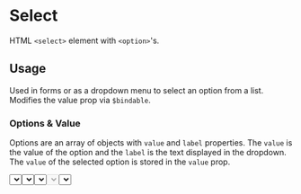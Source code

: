 <script lang="ts">
import DocsExample from '$lib/components/utils/DocsExample.svelte'
import Select from '$lib/components/Select.svelte'

let options = $state([
  { value: '1', label: 'Option 1' },
  { value: '2', label: 'Option 2' },
  { value: '3', label: 'Option 3' },
])

let optionsWithDisabled = $state([
  { value: '1', label: 'Option 1' },
  { value: '2', label: 'Option 2', disabled: true },
  { value: '3', label: 'Option 3' },
])

let value = $state('')
let otherValue = $state('2')
let state = $state('untouched')
</script>

# Select

HTML `<select>` element with `<option>`'s.

## Usage

Used in forms or as a dropdown menu to select an option from a list. Modifies the value prop via `$bindable`.

### Options & Value

Options are an array of objects with `value` and `label` properties. The `value` is the value of the option and the `label` is the text displayed in the dropdown. The `value` of the selected option is stored in the `value` prop.

<DocsExample>
  <Select bind:value {options} placeholder="Select an option" />
</DocsExample>
<DocsExample>
  <p style="margin: 0;">value: <code>{value}</code></p>
</DocsExample>

```svelte
<script>
let options = $state([
  { value: '1', label: 'Option 1' },
  { value: '2', label: 'Option 2' },
  { value: '3', label: 'Option 3' },
])

let value = $state('')
</script>

<Select bind:value {options} placeholder="Select an option" />
<p>value: <code>{value}</code></p>
```

### State

State can be set to `touched`, `untouched`, or `invalid`. If not set, the default state is `untouched`. State uses `$bindable` to modify the state prop, on change will set state to `touched` if state is `untouched`.

See [Input Types](/docs/types/Input) for more information on states.

<DocsExample>
  <Select {options} bind:state />
</DocsExample>
<DocsExample>
  <p style="margin: 0;">state: <code>{state}</code></p>
</DocsExample>

```svelte
<script>
let state = $state('untouched')
</script>

<Select {options} bind:state />
<p>state: <code>{state}</code></p>
```

State can be set to `invalid`.

<DocsExample>
  <Select {options} state='invalid' />
</DocsExample>

```svelte
<Select {options} state="invalid" />
```

### Disabled

The select can be disabled using the HTML `disabled` attribute. Disabled input elements such as select should generally be avoided if at all possible as they can be confusing to users, and only used when the select can be re-enabled by a user action in the same context.

<DocsExample>
  <Select {options} disabled />
</DocsExample>

```svelte
<Select {options} disabled />
```

Indivial options can also be disabled.

<DocsExample>
  <Select options={optionsWithDisabled} />
</DocsExample>

```svelte
<script>
let optionsWithDisabled = $state([
  { value: '1', label: 'Option 1' },
  { value: '2', label: 'Option 2', disabled: true },
  { value: '3', label: 'Option 3' },
])
</script>

<Select options={optionsWithDisabled} />
```

## Types

### Props

Inherits `FormElementProps`.

| Name        | Type           | Required | Default     | Description                                             |
| ----------- | -------------- | :------: | ----------- | ------------------------------------------------------- |
| options     | `SelectOption` |    ✅     |             | Array of objects with `value` and `label` properties.   |
| value       | `string`       |          |             | Value of the selected option.                           |
| placeholder | `string`       |          |             | Placeholder text.                                       |
| fullwidth   | `boolean`      |          | `false`     | Full width select.                                      |
| disabled    | `boolean`      |          | `false`     | Disables the select. Inherited from `FormElementProps`. |
| state       | `InputState`   |          | `untouched` | State of the select. Inherited from `FormElementProps`. |
| name        | `string`       |          |             | Name of the select. Inherited from `FormElementProps`.  |
| id          | `string`       |          |             | ID of the select. Inherited from `FormElementProps`.    |
| required    | `boolean`      |          | `false`     | Required attribute. Inherited from `FormElementProps`.  |

### SelectOption

| Name     | Type      | Required | Default | Description          |
| -------- | --------- | :------: | ------- | -------------------- |
| value    | `string`  |    ✅     |         | Value of the option. |
| label    | `string`  |    ✅     |         | Label of the option. |
| disabled | `boolean` |          | `false` | Disables the option. |

## References

- [InputState](/docs/types/input#inputstate)
- [FormElementProps](/docs/types/input#formelementprops)
